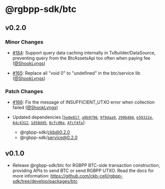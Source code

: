 # @rgbpp-sdk/btc

## v0.2.0

### Minor Changes

- [#184](https://github.com/ckb-cell/rgbpp-sdk/pull/184): Support query data caching internally in TxBuilder/DataSource, preventing query from the BtcAssetsApi too often when paying fee ([@ShookLyngs](https://github.com/ShookLyngs))

- [#165](https://github.com/ckb-cell/rgbpp-sdk/pull/165): Replace all "void 0" to "undefined" in the btc/service lib ([@ShookLyngs](https://github.com/ShookLyngs))

### Patch Changes

- [#166](https://github.com/ckb-cell/rgbpp-sdk/pull/166): Fix the message of INSUFFICIENT_UTXO error when collection failed ([@ShookLyngs](https://github.com/ShookLyngs))

- Updated dependencies [[`5e0e817`](https://github.com/ckb-cell/rgbpp-sdk/commit/5e0e8175a4c195e6491a37abedc755728c91cbed), [`a9b9796`](https://github.com/ckb-cell/rgbpp-sdk/commit/a9b9796f5ef8d27a9ad94d09a832bb9a7fe56c8e), [`9f9daa9`](https://github.com/ckb-cell/rgbpp-sdk/commit/9f9daa91486ca0cc1015713bd2648aa606da8717), [`299b404`](https://github.com/ckb-cell/rgbpp-sdk/commit/299b404217036feab409956d8888bfdc8fa820f4), [`e59322e`](https://github.com/ckb-cell/rgbpp-sdk/commit/e59322e7c6b9aff682bc1c8517337e3611dc122d), [`64c4312`](https://github.com/ckb-cell/rgbpp-sdk/commit/64c4312768885cb965285d41de99d023a4517ed3), [`1d58dd5`](https://github.com/ckb-cell/rgbpp-sdk/commit/1d58dd531947f4078667bb7294d2b3bb9351ead9), [`8cfc06e`](https://github.com/ckb-cell/rgbpp-sdk/commit/8cfc06e449c213868f103d9757f79f24521da280), [`4fcf4fa`](https://github.com/ckb-cell/rgbpp-sdk/commit/4fcf4fa6c0b20cf2fa957664a320f66601991817)]:
  - @rgbpp-sdk/ckb@0.2.0
  - @rgbpp-sdk/service@0.2.0

## v0.1.0

- Release @rgbpp-sdk/btc for RGBPP BTC-side transaction construction, providing APIs to send BTC or send RGBPP UTXO. Read the docs for more information: https://github.com/ckb-cell/rgbpp-sdk/tree/develop/packages/btc
